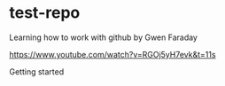 # test-repo

Learning how to work with github by Gwen Faraday

https://www.youtube.com/watch?v=RGOj5yH7evk&t=11s

Getting started
